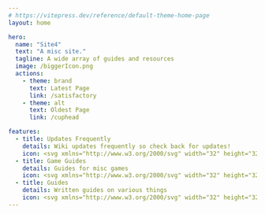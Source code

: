 ```yaml
---
# https://vitepress.dev/reference/default-theme-home-page
layout: home

hero:
  name: "Site4"
  text: "A misc site."
  tagline: A wide array of guides and resources
  image: /biggerIcon.png
  actions:
    - theme: brand
      text: Latest Page
      link: /satisfactory
    - theme: alt
      text: Oldest Page
      link: /cuphead

features:
  - title: Updates Frequently
    details: Wiki updates frequently so check back for updates!
    icon: <svg xmlns="http://www.w3.org/2000/svg" width="32" height="32" viewBox="0 0 24 24"><path fill="currentColor" d="m10.95 13.7l-1.425-1.425q-.3-.3-.7-.3t-.7.3t-.3.713t.3.712l2.125 2.15q.3.3.7.3t.7-.3l4.25-4.25q.3-.3.3-.712t-.3-.713t-.712-.3t-.713.3zM12 22q-1.875 0-3.512-.712t-2.85-1.925t-1.925-2.85T3 13t.713-3.512t1.924-2.85t2.85-1.925T12 4t3.513.713t2.85 1.925t1.925 2.85T21 13t-.712 3.513t-1.925 2.85t-2.85 1.925T12 22M2.05 7.3q-.275-.275-.275-.7t.275-.7L4.9 3.05q.275-.275.7-.275t.7.275t.275.7t-.275.7L3.45 7.3q-.275.275-.7.275t-.7-.275m19.9 0q-.275.275-.7.275t-.7-.275L17.7 4.45q-.275-.275-.275-.7t.275-.7t.7-.275t.7.275l2.85 2.85q.275.275.275.7t-.275.7"/></svg>
  - title: Game Guides
    details: Guides for misc games
    icon: <svg xmlns="http://www.w3.org/2000/svg" width="32" height="32" viewBox="0 0 256 256"><path fill="currentColor" d="M176 112h-24a8 8 0 0 1 0-16h24a8 8 0 0 1 0 16m-72-16h-8v-8a8 8 0 0 0-16 0v8h-8a8 8 0 0 0 0 16h8v8a8 8 0 0 0 16 0v-8h8a8 8 0 0 0 0-16m137.48 104.65a36 36 0 0 1-54.94 4.81c-.12-.12-.24-.24-.35-.37L146.48 160h-37l-39.67 45.09l-.35.37A36.08 36.08 0 0 1 44 216a36 36 0 0 1-35.44-42.25a.7.7 0 0 1 0-.14l16.37-84.09A59.88 59.88 0 0 1 83.89 40H172a60.08 60.08 0 0 1 59 49.25v.18l16.37 84.17a.7.7 0 0 1 0 .14a35.74 35.74 0 0 1-5.89 26.91M172 144a44 44 0 0 0 0-88H83.89a43.9 43.9 0 0 0-43.21 36.37v.13L24.3 176.59A20 20 0 0 0 58 194.3l41.92-47.59a8 8 0 0 1 6-2.71Zm59.7 32.59l-8.74-45A60 60 0 0 1 172 160h-4.2l30.2 34.31a20.09 20.09 0 0 0 17.46 5.39a20 20 0 0 0 16.23-23.11Z"/></svg>
  - title: Guides
    details: Written guides on various things
    icon: <svg xmlns="http://www.w3.org/2000/svg" width="32" height="32" viewBox="0 0 36 36"><path fill="#99AAB5" d="M33 36H4c4 0 3-9 3-9c0-2.209 1.791-15 4-15h21s4 0 4 4v17s0 3-3 3"/><path fill="#CCD6DD" d="M30 33c0 3 3 3 3 3H3s-3 0-3-4V4a4 4 0 0 1 4-4h22a4 4 0 0 1 4 4z"/><path fill="#99AAB5" d="M27 20a1 1 0 0 1-1 1h-8a1 1 0 1 1 0-2h8a1 1 0 0 1 1 1m0-4a1 1 0 0 1-1 1h-8a1 1 0 1 1 0-2h8a1 1 0 0 1 1 1m0-4a1 1 0 0 1-1 1h-8a1 1 0 1 1 0-2h8a1 1 0 0 1 1 1m0 12a1 1 0 0 1-1 1H4a1 1 0 1 1 0-2h22a1 1 0 0 1 1 1m0 4a1 1 0 0 1-1 1H4a1 1 0 1 1 0-2h22a1 1 0 0 1 1 1m0 4a1 1 0 0 1-1 1H4a1 1 0 1 1 0-2h22a1 1 0 0 1 1 1M25 9s2 0 2-2V5s0-2-2-2H5S3 3 3 5v2s0 2 2 2z"/><path fill="#55ACEE" d="M13 21s2 0 2-2v-6s0-2-2-2H5s-2 0-2 2v6s0 2 2 2z"/></svg>
---
```


